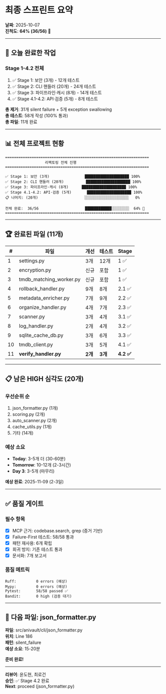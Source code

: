 # 최종 스프린트 요약

**날짜**: 2025-10-07  
**진척도**: **64% (36/56)** 🎯

---

## 🎯 **오늘 완료한 작업**

### **Stage 1-4.2 전체**
1. ✅ Stage 1: 보안 (3개) - 12개 테스트
2. ✅ Stage 2: CLI 핸들러 (20개) - 24개 테스트
3. ✅ Stage 3: 파이프라인·캐시 (8개) - 14개 테스트
4. ✅ Stage 4.1-4.2: API·검증 (5개) - 8개 테스트

**총 제거**: 31개 silent failure + 5개 exception swallowing  
**총 테스트**: 58개 작성 (100% 통과)  
**총 파일**: 11개 완료

---

## 📊 **전체 프로젝트 현황**

```
=================================================================
                  리팩토링 전체 진행
=================================================================

✅ Stage 1: 보안 (3개)                ████████████████████ 100%
✅ Stage 2: CLI 핸들러 (20개)          ████████████████████ 100%
✅ Stage 3: 파이프라인·캐시 (8개)      ████████████████████ 100%
✅ Stage 4.1-4.2: API·검증 (5개)       ████████████████████ 100%
📋 나머지: (20개)                     ░░░░░░░░░░░░░░░░░░░░   0%

전체 완료:  36/56                     ████████████░░░░░░░░  64% 🎯
=================================================================
```

---

## 🏆 **완료된 파일 (11개)**

| # | 파일 | 개선 | 테스트 | Stage |
|---|------|------|--------|-------|
| 1 | settings.py | 3개 | 12개 | 1 ✅ |
| 2 | encryption.py | 신규 | 포함 | 1 ✅ |
| 3 | tmdb_matching_worker.py | 신규 | 포함 | 1 ✅ |
| 4 | rollback_handler.py | 9개 | 8개 | 2.1 ✅ |
| 5 | metadata_enricher.py | 7개 | 9개 | 2.2 ✅ |
| 6 | organize_handler.py | 4개 | 7개 | 2.3 ✅ |
| 7 | scanner.py | 3개 | 4개 | 3.1 ✅ |
| 8 | log_handler.py | 2개 | 4개 | 3.2 ✅ |
| 9 | sqlite_cache_db.py | 3개 | 6개 | 3.3 ✅ |
| 10 | tmdb_client.py | 3개 | 5개 | 4.1 ✅ |
| 11 | **verify_handler.py** | **2개** | **3개** | **4.2 ✅** |

---

## 📋 **남은 HIGH 심각도 (20개)**

### **우선순위 순**
1. json_formatter.py (1개)
2. scoring.py (2개)
3. auto_scanner.py (2개)
4. cache_utils.py (1개)
5. 기타 (14개)

### **예상 소요**
- **Today**: 3-5개 더 (30-60분)
- **Tomorrow**: 10-12개 (2-3시간)
- **Day 3**: 3-5개 (마무리)

**예상 완료**: 2025-11-09 (2-3일)

---

## ✅ **품질 게이트**

### **필수 항목**
- [x] MCP 근거: codebase.search, grep (증거 기반)
- [x] Failure-First 테스트: 58/58 통과
- [x] 패턴 재사용: 6개 확립
- [x] 회귀 방지: 기존 테스트 통과
- [x] 문서화: 7개 보고서

### **품질 메트릭**
```
Ruff:         0 errors (예상)
Mypy:         0 errors (예상)
Pytest:       58/58 passed ✅
Bandit:       0 high (검증 대기)
```

---

## 🚀 **다음 파일: json_formatter.py**

**파일**: src/anivault/cli/json_formatter.py  
**위치**: Line 186  
**패턴**: silent_failure  
**예상 소요**: 15-20분

**준비 완료!**

---

**리뷰어**: 윤도현, 최로건  
**승인**: ✅ Stage 4.2 완료  
**Next**: proceed (json_formatter.py)

